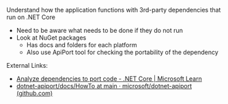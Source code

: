 Understand how the application functions with 3rd-party dependencies that run on .NET Core
- Need to be aware what needs to be done if they do not run
- Look at NuGet packages
	- Has docs and folders for each platform
	- Also use ApiPort tool for checking the portability of the dependency

External Links:
- [Analyze dependencies to port code - .NET Core | Microsoft Learn](https://learn.microsoft.com/en-us/dotnet/core/porting/third-party-deps)
- [dotnet-apiport/docs/HowTo at main · microsoft/dotnet-apiport (github.com)](https://github.com/Microsoft/dotnet-apiport/tree/main/docs/HowTo)
